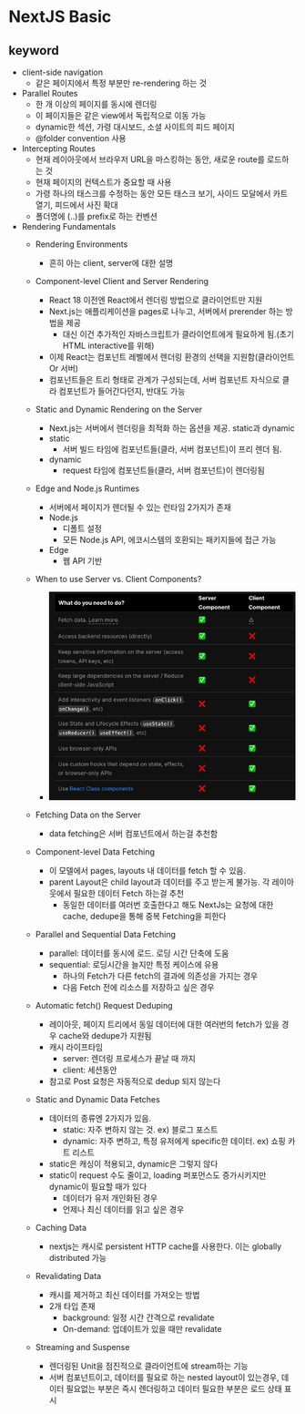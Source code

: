 # NextJS Basic

## keyword
- client-side navigation
  - 같은 페이지에서 특정 부분만 re-rendering 하는 것
- Parallel Routes
  - 한 개 이상의 페이지를 동시에 렌더링
  - 이 페이지들은 같은 view에서 독립적으로 이동 가능
  - dynamic한 섹션, 가령 대시보드, 소셜 사이트의 피드 페이지
  - @folder convention 사용
- Intercepting Routes
  - 현재 레이아웃에서 브라우저 URL을 마스킹하는 동안, 새로운 route를 로드하는 것
  - 현재 페이지의 컨텍스트가 중요할 때 사용
  - 가령 하나의 태스크를 수정하는 동안 모든 태스크 보기, 사이드 모달에서 카트 열기, 피드에서 사진 확대
  - 폴더명에 (..)를 prefix로 하는 컨벤션
- Rendering Fundamentals
  - Rendering Environments
    - 흔히 아는 client, server에 대한 설명
  - Component-level Client and Server Rendering
    - React 18 이전엔 React에서 렌더링 방법으로 클라이언트만 지원
    - Next.js는 애플리케이션을 pages로 나누고, 서버에서 prerender 하는 방법을 제공
      - 대신 이건 추가적인 자바스크립트가 클라이언트에게 필요하게 됨.(초기 HTML interactive를 위해)
    - 이제 React는 컴포넌트 레벨에서 렌더링 환경의 선택을 지원함(클라이언트 Or 서버)
    - 컴포넌트들은 트리 형태로 관계가 구성되는데, 서버 컴포넌트 자식으로 클라 컴포넌트가 들어간다던지, 반대도 가능
  - Static and Dynamic Rendering on the Server
    - Next.js는 서버에서 렌더링을 최적화 하는 옵션을 제공. static과 dynamic
    - static
      - 서버 빌드 타임에 컴포넌트들(클라, 서버 컴포넌트)이 프리 렌더 됨. 
    - dynamic
      - request 타임에 컴포넌트들(클라, 서버 컴포넌트)이 렌더링됨
  - Edge and Node.js Runtimes
    - 서버에서 페이지가 렌더될 수 있는 런타임 2가지가 존재
    - Node.js
      - 디폴트 설정
      - 모든 Node.js API, 에코시스템의 호환되는 패키지들에 접근 가능
    - Edge
      - 웹 API 기반
  - When to use Server vs. Client Components?
    - ![img.png](image/1.png)

  - Fetching Data on the Server
    - data fetching은 서버 컴포넌트에서 하는걸 추천함
  - Component-level Data Fetching
    - 이 모델에서 pages, layouts 내 데이터를 fetch 할 수 있음.
    - parent Layout은 child layout과 데이터를 주고 받는게 불가능. 각 레이아웃에서 필요한 데이터 Fetch 하는걸 추천
      - 동일한 데이터를 여러번 호출한다고 해도 NextJs는 요청에 대한 cache, dedupe을 통해 중복 Fetching을 피한다
  - Parallel and Sequential Data Fetching
    - parallel: 데이터를 동시에 로드. 로딩 시간 단축에 도움
    - sequential: 로딩시간을 늘지만 특정 케이스에 유용
      - 하나의 Fetch가 다른 fetch의 결과에 의존성을 가지는 경우
      - 다음 Fetch 전에 리소스를 저장하고 싶은 경우 
  - Automatic fetch() Request Deduping
    - 레이아웃, 페이지 트리에서 동일 데이터에 대한 여러번의 fetch가 있을 경우 cache와 dedupe가 지원됨
    - 캐시 라이프타임
      - server: 렌더링 프로세스가 끝날 때 까지
      - client: 세션동안
    - 참고로 Post 요청은 자동적으로 dedup 되지 않는다 
  - Static and Dynamic Data Fetches
    - 데이터의 종류엔 2가지가 있음.
      - static: 자주 변하지 않는 것. ex) 블로그 포스트
      - dynamic: 자주 변하고, 특정 유저에게 specific한 데이터. ex) 쇼핑 카트 리스트
    - static은 캐싱이 적용되고, dynamic은 그렇지 않다
    - static이 request 수도 줄이고, loading 퍼포먼스도 증가시키지만 dynamic이 필요할 때가 있다
      - 데이터가 유저 개인화된 경우
      - 언제나 최신 데이터를 읽고 싶은 경우 
  - Caching Data
    - nextjs는 캐시로 persistent HTTP cache를 사용한다. 이는 globally distributed 가능
  - Revalidating Data
    - 캐시를 제거하고 최신 데이터를 가져오는 방법
    - 2개 타입 존재
      - background: 일정 시간 간격으로 revalidate
      - On-demand: 업데이트가 있을 때만 revalidate
  - Streaming and Suspense
    - 렌더링된 Unit을 점진적으로 클라이언트에 stream하는 기능
    - 서버 컴포넌트이고, 데이터를 필요로 하는 nested layout이 있는경우, 데이터 필요없는 부분은 즉시 렌더링하고 데이터 필요한 부분은 로드 상태 표시